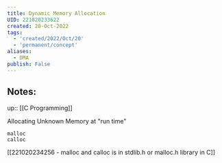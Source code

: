 ```yaml
---
title: Dynamic Memory Allocation
UID: 221020233622
created: 20-Oct-2022
tags:
  - 'created/2022/Oct/20'
  - 'permanent/concept'
aliases:
  - DMA
publish: False
---
```

## Notes:
up:: [[C Programming]]

Allocating Unknown Memory at "run time"

```
malloc
calloc
```

[[221020234256 - malloc and calloc is in stdlib.h or malloc.h library in C]]